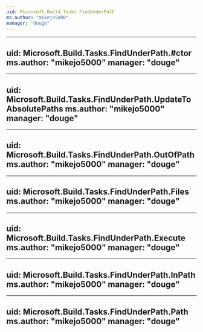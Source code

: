 ```yaml
---
uid: Microsoft.Build.Tasks.FindUnderPath
ms.author: "mikejo5000"
manager: "douge"
---
```


---
uid: Microsoft.Build.Tasks.FindUnderPath.#ctor
ms.author: "mikejo5000"
manager: "douge"
---

---
uid: Microsoft.Build.Tasks.FindUnderPath.UpdateToAbsolutePaths
ms.author: "mikejo5000"
manager: "douge"
---

---
uid: Microsoft.Build.Tasks.FindUnderPath.OutOfPath
ms.author: "mikejo5000"
manager: "douge"
---

---
uid: Microsoft.Build.Tasks.FindUnderPath.Files
ms.author: "mikejo5000"
manager: "douge"
---

---
uid: Microsoft.Build.Tasks.FindUnderPath.Execute
ms.author: "mikejo5000"
manager: "douge"
---

---
uid: Microsoft.Build.Tasks.FindUnderPath.InPath
ms.author: "mikejo5000"
manager: "douge"
---

---
uid: Microsoft.Build.Tasks.FindUnderPath.Path
ms.author: "mikejo5000"
manager: "douge"
---

